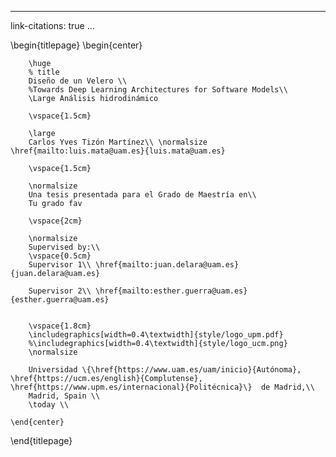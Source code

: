 <!-- ---
title: Towards Deep Learning Architectures for Software Models
subtitle: An Initial Exploration
author:
  - Luis Mata Aguilar
  - Juan de Lara Jaramillo
  - Esther Guerra
date: \today
titlepage: false
... -->
---
link-citations: true
...

\begin{titlepage}
    \begin{center}

        \huge
        % title
        Diseño de un Velero \\
        %Towards Deep Learning Architectures for Software Models\\
        \Large Análisis hidrodinámico

        \vspace{1.5cm}
        
        \large
        Carlos Yves Tizón Martínez\\ \normalsize \href{mailto:luis.mata@uam.es}{luis.mata@uam.es}

        \vspace{1.5cm}

        \normalsize
        Una tesis presentada para el Grado de Maestría en\\
        Tu grado fav
        
        \vspace{2cm}
        
        \normalsize
        Supervised by:\\
        \vspace{0.5cm}
        Supervisor 1\\ \href{mailto:juan.delara@uam.es}{juan.delara@uam.es}
        
        Supervisor 2\\ \href{mailto:esther.guerra@uam.es}{esther.guerra@uam.es}


        \vspace{1.8cm}
        \includegraphics[width=0.4\textwidth]{style/logo_upm.pdf}
        %\includegraphics[width=0.4\textwidth]{style/logo_ucm.png}
        \normalsize
        
        Universidad \{\href{https://www.uam.es/uam/inicio}{Autónoma}, \href{https://ucm.es/english}{Complutense}, \href{https://www.upm.es/internacional}{Politécnica}\}  de Madrid,\\
        Madrid, Spain \\
        \today \\

    \end{center}
\end{titlepage}
